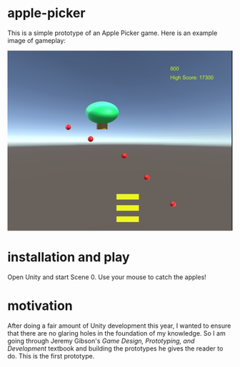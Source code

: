 # apple-picker

This is a simple prototype of an Apple Picker game. Here is an example image of gameplay:

![alt tag](https://github.com/mplawley/apple-picker/blob/master/apple-picker%20example.jpg)

# installation and play

Open Unity and start Scene 0. Use your mouse to catch the apples!

# motivation

After doing a fair amount of Unity development this year, I wanted to ensure that there are no glaring holes in the foundation of my knowledge. So I am going through Jeremy Gibson's <i>Game Design, Prototyping, and Development</i> textbook and building the prototypes he gives the reader to do. This is the first prototype.

